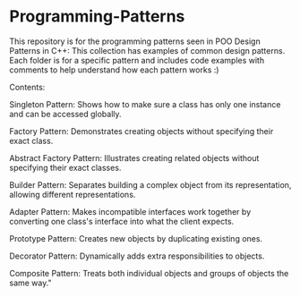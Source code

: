 # Programming-Patterns
This repository is for the programming patterns seen in POO
Design Patterns in C++: This collection has examples of common design patterns. Each folder is for a specific pattern and includes code examples with comments to help understand how each pattern works :)

Contents:

Singleton Pattern: Shows how to make sure a class has only one instance and can be accessed globally.

Factory Pattern: Demonstrates creating objects without specifying their exact class.

Abstract Factory Pattern: Illustrates creating related objects without specifying their exact classes.

Builder Pattern: Separates building a complex object from its representation, allowing different representations.

Adapter Pattern: Makes incompatible interfaces work together by converting one class's interface into what the client expects.

Prototype Pattern: Creates new objects by duplicating existing ones.

Decorator Pattern: Dynamically adds extra responsibilities to objects.

Composite Pattern: Treats both individual objects and groups of objects the same way."
